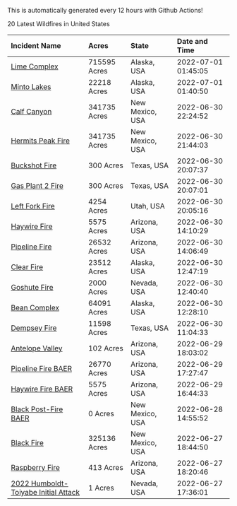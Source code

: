 This is automatically generated every 12 hours with Github Actions!

20 Latest Wildfires in United States

 | Incident Name | Acres | State | Date and Time |
|:---|:---|:---|:---|
| [Lime Complex](https://inciweb.nwcg.gov/incident/8173/) | 715595 Acres | Alaska, USA | 2022-07-01 01:45:05 |
| [Minto Lakes](https://inciweb.nwcg.gov/incident/8182/) | 22218 Acres | Alaska, USA | 2022-07-01 01:40:50 |
| [Calf Canyon](https://inciweb.nwcg.gov/incident/8069/) | 341735 Acres | New Mexico, USA | 2022-06-30 22:24:52 |
| [Hermits Peak Fire](https://inciweb.nwcg.gov/incident/8049/) | 341735 Acres | New Mexico, USA | 2022-06-30 21:44:03 |
| [Buckshot Fire](https://inciweb.nwcg.gov/incident/8194/) | 300 Acres | Texas, USA | 2022-06-30 20:07:37 |
| [Gas Plant 2 Fire](https://inciweb.nwcg.gov/incident/8195/) | 300 Acres | Texas, USA | 2022-06-30 20:07:01 |
| [Left Fork Fire](https://inciweb.nwcg.gov/incident/8169/) | 4254 Acres | Utah, USA | 2022-06-30 20:05:16 |
| [Haywire Fire](https://inciweb.nwcg.gov/incident/8155/) | 5575 Acres | Arizona, USA | 2022-06-30 14:10:29 |
| [Pipeline Fire](https://inciweb.nwcg.gov/incident/8152/) | 26532 Acres | Arizona, USA | 2022-06-30 14:06:49 |
| [Clear Fire](https://inciweb.nwcg.gov/incident/8178/) | 23512 Acres | Alaska, USA | 2022-06-30 12:47:19 |
| [Goshute Fire](https://inciweb.nwcg.gov/incident/8180/) | 2000 Acres | Nevada, USA | 2022-06-30 12:40:40 |
| [Bean Complex](https://inciweb.nwcg.gov/incident/8183/) | 64091 Acres | Alaska, USA | 2022-06-30 12:28:10 |
| [Dempsey Fire](https://inciweb.nwcg.gov/incident/8174/) | 11598 Acres | Texas, USA | 2022-06-30 11:04:33 |
| [Antelope Valley](https://inciweb.nwcg.gov/incident/8181/) | 102 Acres | Arizona, USA | 2022-06-29 18:03:02 |
| [Pipeline Fire BAER](https://inciweb.nwcg.gov/incident/8168/) | 26770 Acres | Arizona, USA | 2022-06-29 17:27:47 |
| [Haywire Fire BAER](https://inciweb.nwcg.gov/incident/8179/) | 5575 Acres | Arizona, USA | 2022-06-29 16:44:33 |
| [Black Post-Fire BAER](https://inciweb.nwcg.gov/incident/8144/) | 0 Acres | New Mexico, USA | 2022-06-28 14:55:52 |
| [Black Fire](https://inciweb.nwcg.gov/incident/8103/) | 325136 Acres | New Mexico, USA | 2022-06-27 18:44:50 |
| [Raspberry Fire](https://inciweb.nwcg.gov/incident/8162/) | 413 Acres | Arizona, USA | 2022-06-27 18:20:46 |
| [2022 Humboldt-Toiyabe Initial Attack](https://inciweb.nwcg.gov/incident/8170/) | 1 Acres | Nevada, USA | 2022-06-27 17:36:01 |
